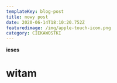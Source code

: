 ```yaml
---
templateKey: blog-post
title: nowy post
date: 2020-06-14T18:10:20.752Z
featuredimage: /img/apple-touch-icon.png
category: CIEKAWOSTKI
---
```


**ieses**

# **witam**
